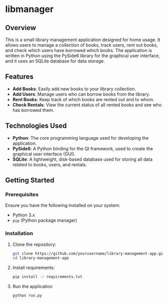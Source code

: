﻿# libmanager

## Overview

This is a small library management application designed for home usage. It allows users to manage a collection of books, track users, rent out books, and check which users have borrowed which books. The application is written in Python using the PySide6 library for the graphical user interface, and it uses an SQLite database for data storage.

## Features

- **Add Books**: Easily add new books to your library collection.
- **Add Users**: Manage users who can borrow books from the library.
- **Rent Books**: Keep track of which books are rented out and to whom.
- **Check Rentals**: View the current status of all rented books and see who has borrowed them.

## Technologies Used

- **Python**: The core programming language used for developing the application.
- **PySide6**: A Python binding for the Qt framework, used to create the graphical user interface (GUI).
- **SQLite**: A lightweight, disk-based database used for storing all data related to books, users, and rentals.

## Getting Started

### Prerequisites

Ensure you have the following installed on your system:

- Python 3.x
- `pip` (Python package manager)

### Installation

1. Clone the repository:

   ```bash
   git clone https://github.com/yourusername/library-management-app.git
   cd library-management-app

2. Install requirements:

   ```bash
   pip install -r requirements.txt

3. Run the application

   ```bash
   python run.py

